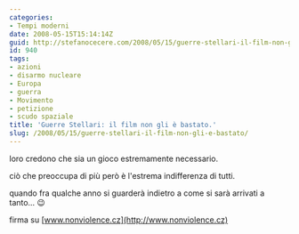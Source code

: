 ```yaml
---
categories:
- Tempi moderni
date: 2008-05-15T15:14:14Z
guid: http://stefanocecere.com/2008/05/15/guerre-stellari-il-film-non-gli-e-bastato/
id: 940
tags:
- azioni
- disarmo nucleare
- Europa
- guerra
- Movimento
- petizione
- scudo spaziale
title: 'Guerre Stellari: il film non gli è bastato.'
slug: /2008/05/15/guerre-stellari-il-film-non-gli-e-bastato/
---
```


loro credono che sia un gioco estremamente necessario.
  
ciò che preoccupa di più però è l'estrema indifferenza di tutti.
  
quando fra qualche anno si guarderà indietro a come si sarà arrivati a tanto… 😉

firma su [www.nonviolence.cz](http://www.nonviolence.cz)